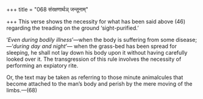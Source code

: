 +++
title = "068 संरक्षणार्थञ् जन्तूनाम्"

+++
This verse shows the necessity for what has been said above (46)
regarding the treading on the ground ‘sight-purified.’

‘*Even* *during bodily illness*’—when the body is suffering from some
disease;—‘*during day and night*’— when the grass-bed has been spread
for sleeping, he shall not lay down his body upon it without having
carefully looked over it. The transgression of this rule involves the
necessity of performing an expiatory rite.

Or, the text may be taken as referring to those minute animalcules that
become attached to the man’s body and perish by the mere moving of the
limbs.—(68)


